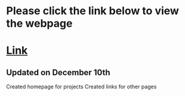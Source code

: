# Please click the link below to view the webpage

# [Link](gaoqian310.github.io)


## Updated on December 10th

Created homepage for projects
Created links for other pages
